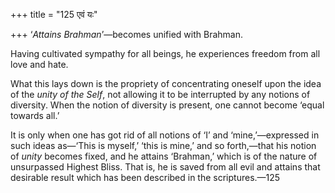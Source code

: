 +++
title = "125 एवं यः"

+++
‘*Attains Brahman*’—becomes unified with Brahman.

Having cultivated sympathy for all beings, he experiences freedom from
all love and hate.

What this lays down is the propriety of concentrating oneself upon the
idea of the *unity of the Self*, not allowing it to be interrupted by
any notions of diversity. When the notion of diversity is present, one
cannot become ‘equal towards all.’

It is only when one has got rid of all notions of ‘I’ and
‘mine,’—expressed in such ideas as—‘This is myself,’ ‘this is mine,’ and
so forth,—that his notion of *unity* becomes fixed, and he attains
‘Brahman,’ which is of the nature of unsurpassed Highest Bliss. That is,
he is saved from all evil and attains that desirable result which has
been described in the scriptures.—125
